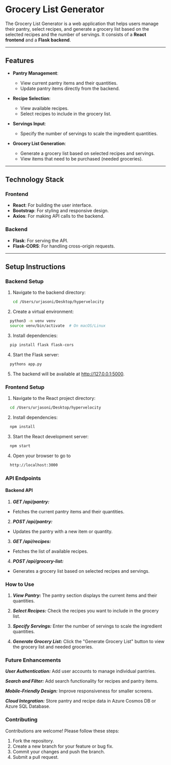 # Grocery List Generator

The Grocery List Generator is a web application that helps users manage their pantry, select recipes, and generate a grocery list based on the selected recipes and the number of servings. It consists of a **React frontend** and a **Flask backend**.

---

## Features

- **Pantry Management**:
  - View current pantry items and their quantities.
  - Update pantry items directly from the backend.

- **Recipe Selection**:
  - View available recipes.
  - Select recipes to include in the grocery list.

- **Servings Input**:
  - Specify the number of servings to scale the ingredient quantities.

- **Grocery List Generation**:
  - Generate a grocery list based on selected recipes and servings.
  - View items that need to be purchased (needed groceries).

---

## Technology Stack

### Frontend
- **React**: For building the user interface.
- **Bootstrap**: For styling and responsive design.
- **Axios**: For making API calls to the backend.

### Backend
- **Flask**: For serving the API.
- **Flask-CORS**: For handling cross-origin requests.

---

## Setup Instructions

### Backend Setup
1. Navigate to the backend directory:
    ```bash
    cd /Users/urjasoni/Desktop/hypervelocity
    ```
   
2. Create a virtual environment:
  ```bash
    python3 -m venv venv
    source venv/bin/activate  # On macOS/Linux
  ```

3. Install dependencies:
  ```bash
    pip install flask flask-cors
  ```

4. Start the Flask server:
  ```bash
    pythons app.py
  ```

5. The backend will be available at http://127.0.0.1:5000.

### Frontend Setup

1. Navigate to the React project directory:
  ```bash
    cd /Users/urjasoni/Desktop/hypervelocity
  ```

2. Install dependencies:
  ```bash
    npm install
  ```

3. Start the React development server:
  ```bash
    npm start
  ```

4. Open your browser to go to 
  ```bash
    http://localhost:3000
  ```

### API Endpoints
#### Backend API
1. ***GET /api/pantry:***
  - Fetches the current pantry items and their quantities.

2. ***POST /api/pantry:***
  - Updates the pantry with a new item or quantity.

3. ***GET /api/recipes:***
  - Fetches the list of available recipes.

4. ***POST /api/grocery-list:***
  - Generates a grocery list based on selected recipes and servings.

### How to Use
1. ***View Pantry:*** The pantry section displays the current items and their quantities.

2. ***Select Recipes:*** Check the recipes you want to include in the grocery list.

3. ***Specify Servings:*** Enter the number of servings to scale the ingredient quantities.

4. ***Generate Grocery List:*** Click the "Generate Grocery List" button to view the grocery list and needed groceries.

### Future Enhancements

***User Authentication:***
Add user accounts to manage individual pantries.

***Search and Filter:***
Add search functionality for recipes and pantry items.

***Mobile-Friendly Design:***
Improve responsiveness for smaller screens.

***Cloud Integration:***
Store pantry and recipe data in Azure Cosmos DB or Azure SQL Database.

### Contributing

Contributions are welcome! Please follow these steps:

1. Fork the repository.
2. Create a new branch for your feature or bug fix.
3. Commit your changes and push the branch.
4. Submit a pull request.
